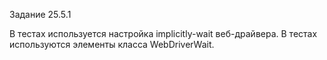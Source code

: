  Задание 25.5.1

 В тестах используется настройка implicitly-wait веб-драйвера.
 В тестах используются элементы класса WebDriverWait.

